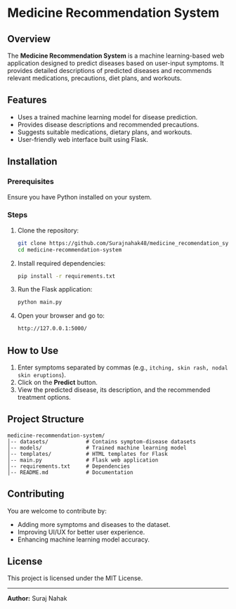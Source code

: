 # Medicine Recommendation System

## Overview
The **Medicine Recommendation System** is a machine learning-based web application designed to predict diseases based on user-input symptoms. It provides detailed descriptions of predicted diseases and recommends relevant medications, precautions, diet plans, and workouts.

## Features
<!-- - Accepts user symptoms in natural language (e.g., "continuous sneezing" instead of "continuous_sneezing"). -->
- Uses a trained machine learning model for disease prediction.
- Provides disease descriptions and recommended precautions.
- Suggests suitable medications, dietary plans, and workouts.
- User-friendly web interface built using Flask.

## Installation
### Prerequisites
Ensure you have Python installed on your system.

### Steps
1. Clone the repository:
   ```sh
   git clone https://github.com/Surajnahak48/medicine_recomendation_system.git
   cd medicine-recommendation-system
   ```
2. Install required dependencies:
   ```sh
   pip install -r requirements.txt
   ```
3. Run the Flask application:
   ```sh
   python main.py
   ```
4. Open your browser and go to:
   ```sh
   http://127.0.0.1:5000/
   ```

## How to Use
1. Enter symptoms separated by commas (e.g., `itching, skin rash, nodal skin eruptions`).
2. Click on the **Predict** button.
3. View the predicted disease, its description, and the recommended treatment options.

## Project Structure
```
medicine-recommendation-system/
│-- datasets/            # Contains symptom-disease datasets
│-- models/              # Trained machine learning model
│-- templates/           # HTML templates for Flask
│-- main.py              # Flask web application
│-- requirements.txt     # Dependencies
│-- README.md            # Documentation
```

## Contributing
You are welcome to contribute by:
- Adding more symptoms and diseases to the dataset.
- Improving UI/UX for better user experience.
- Enhancing machine learning model accuracy.

## License
This project is licensed under the MIT License.

---
**Author:** Suraj Nahak
